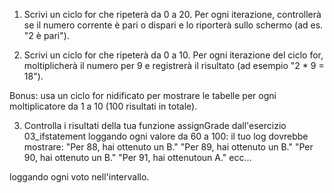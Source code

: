 1. Scrivi un ciclo for che ripeterà da 0 a 20. 
Per ogni iterazione, controllerà se il numero corrente è pari o dispari e lo riporterà sullo schermo (ad es. "2 è pari").



2. Scrivi un ciclo for che ripeterà da 0 a 10. 
Per ogni iterazione del ciclo for, moltiplicherà il numero per 9 e registrerà il risultato (ad esempio "2 * 9 = 18").

Bonus: usa un ciclo for nidificato per mostrare le tabelle per ogni moltiplicatore da 1 a 10 (100 risultati in totale).



3. Controlla i risultati della tua funzione assignGrade dall'esercizio 03_ifstatement loggando ogni valore da 60 a 100:
il tuo log dovrebbe mostrare:
"Per 88, hai ottenuto un B."
"Per 89, hai ottenuto un B."
"Per 90, hai ottenuto un B."
"Per 91, hai ottenutoun A."
ecc...

loggando ogni voto nell'intervallo.